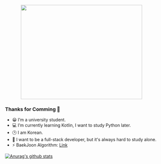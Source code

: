 <p align = "center">
  <img src = "https://user-images.githubusercontent.com/55151796/99466409-b50c4e00-297f-11eb-9712-d3db44b08ffa.jpeg" width = "400" height="310" >
</p>

### Thanks for Comming 👋

<!--
**E-know/E-know** is a ✨ _special_ ✨ repository because its `README.md` (this file) appears on your GitHub profile.

Here are some ideas to get you started:
-->


- 😀 I’m a university student.
- 💻 I’m currently learning Kotlin, I want to study Python later.
- 🕒 I am Korean.
- 🤔 I want to be a full-stack developer, but it's always hard to study alone.
- ⚡ BaekJoon Algorithm: [Link](https://www.acmicpc.net/user/eknow25)
<!--
- 💬 Ask me about ...
- 📫 How to reach me: ...
- 😄 Pronouns: ...
- ⚡ Fun fact: ...
-->

[![Anurag's github stats](https://github-readme-stats.vercel.app/api?username=E-know&show_icons=true&theme=dracula)](https://github.com/anuraghazra/github-readme-stats)

<!--
[![Top Langs](https://github-readme-stats.vercel.app/api/top-langs/?username=E-know)](https://github.com/anuraghazra/github-readme-stats)
-->
